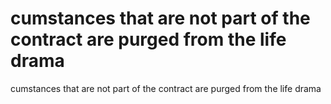 # cumstances that are not part of the contract are purged from the life drama

cumstances that are not part of the contract are purged from the life drama